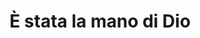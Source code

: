 ---
layout: post
title: È stata la mano di Dio
director: Paolo Sorrentino
year: 2021
cover: https://images.mubicdn.net/images/film/280613/cache-699507-1637696033/image-w1280.jpg
---